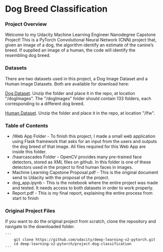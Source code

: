 # Dog Breed Classification

### Project Overview

Welcome to my Udacity Machine Learning Engineer Nanodegree Capstone Project! This is a PyTorch Convolutional Neural Network (CNN) project that, given an image of a dog, the algorithm identify an estimate of the canine’s breed.  If supplied an image of a human, the code will identify the resembling dog breed.  

### Datasets

There are two datasets used in this project, a Dog Image Dataset and a Human Image Datasets. Both are available for download here:

[Dog Dataset](https://s3-us-west-1.amazonaws.com/udacity-aind/dog-project/dogImages.zip). Unzip the folder and place it in the repo, at location "/dogImages".  The "/dogImages" folder should contain 133 folders, each corresponding to a different dog breed.

[Human Dataset](http://vis-www.cs.umass.edu/lfw/lfw.tgz). Unzip the folder and place it in the repo, at location "/lfw". 

### Table of Contents

* /Web App Folder - To finish this project, I made a small web application using Flask framework that asks for an input from the users and outputs the dog breed of that image. All files required for this Web App are inside this folder.
* /haarcascades Folder - OpenCV provides many pre-trained face detectors, stored as XML files on github. In this folder is one of these detectors used in the project to find human faces in images.
* Machine Learning Capstone Proposal.pdf - This is the original document send to Udacity with the proposal of the project.
* dog_app.ipynb - This is the notebook where the entire project was made and tested. It needs access to both datasets in order to work properly.
* Report.pdf - This is my final report, explaining the entire process from start to finish

### Original Project Files

If you want to do the original project from scratch, clone the repository and navigate to the downloaded folder.

	```	
		git clone https://github.com/udacity/deep-learning-v2-pytorch.git
		cd deep-learning-v2-pytorch/project-dog-classification
	```
